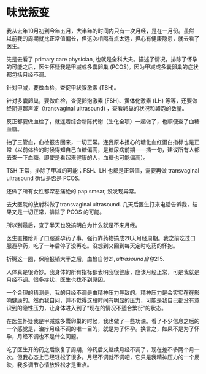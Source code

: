 # 味觉叛变


我从去年10月初到今年五月，大半年的时间内只有一次月经，是在一月份。虽然以前我的周期就比正常值偏长，但这次相隔有点太远，担心有健康隐患，就去看了医生。

先是去看了 primary care physician, 也就是全科大夫。描述了情况，排除了怀孕的可能之后，医生怀疑我是甲减或多囊卵巢 (PCOS)。因为甲减或多囊卵巢的症状都包括月经不调。

针对甲减，要做血检，查促甲状腺激素 (TSH)。

针对多囊卵巢，要做血检，查促卵泡激素 (FSH)、黄体化激素 (LH) 等等，还要做 经阴道超声波（transvaginal  ultrasound) ，查看卵巢的状况和卵泡的数量。

反正都要做血检了，就连着综合新陈代谢（生化全项）一起做了，也顺便查了血糖血脂。

抽了三管血，血检报告回来，一切正常。连我原本担心的糖化血红蛋白指标也是正常（以前体检的时候得知自己血糖偏高，是糖尿病前期——插一句，建议所有人都去查一下血糖，即使是看起来健康的人，血糖也可能偏高）。

TSH 正常，排除了甲减的可能；FSH、LH 也都是正常值，需要再做 transvaginal  ultrasound 确认是否是 PCOS. 

还做了所有女性都深恶痛绝的 pap smear, 没发现异常。

去大医院的放射科做了transvaginal  ultrasound. 几天后医生打来电话告诉我，结果又是一切正常，排除了 PCOS 的可能。

所以到最后，查了半天也没搞明白为什么就是不来月经。

医生直接给开了口服避孕药了事，强行靠药物搞成28天月经周期。我之前吃过口服避孕药，吃了一年后停了没再吃。没想到又回到每天定时吃药的怀抱。

折腾这一圈，保险报销大半之后，血检自付$21,  ultrasound 自付$215. 

人体真是很奇妙。我身体的所有指标都表明我很健康，应该月经正常，可是我就是月经不调。很多症状，医生也找不到原因。

一个合理的猜测是，我的月经不调是由精神压力导致的。精神压力是会实实在在影响健康的。然而我自问，并不觉得这段时间有明显的压力，可能是我自己都没有意识到的隐性压力，让身体进入到了“现在的情况不适合繁衍”的状态。

在医生怀疑我是甲减或多囊卵巢的时候，我也做了一些功课。看了不少信息之后的一个感觉是，治疗月经不调的唯一目的，就是为了怀孕。换言之，如果不是为了怀孕，月经不调也不是什么问题。

吃了医生开的药之后恢复了周期，停药后又继续月经不调了，现在差不多两个月一次。但我心态上已经轻松了很多。月经不调就不调吧，它只是我精神压力的一个反映，我多调节心情放轻松才是重点。
